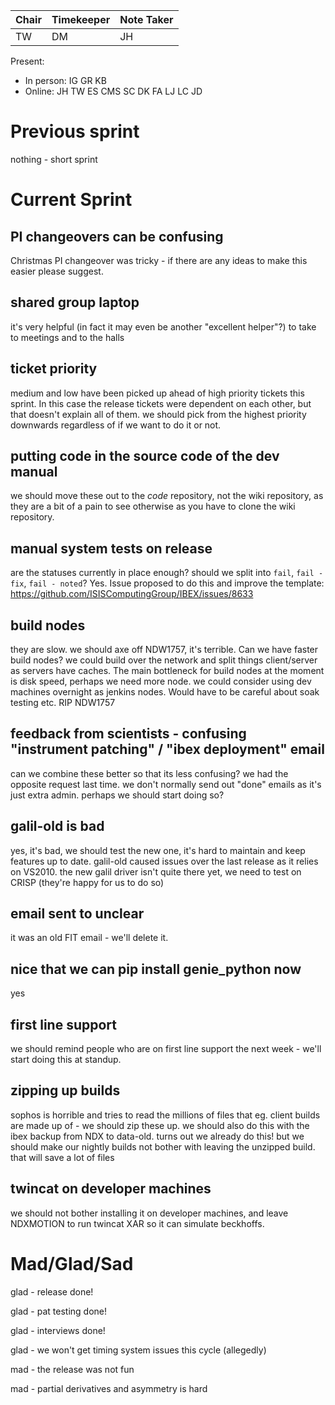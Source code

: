| Chair | Timekeeper | Note Taker |
|-------|------------|------------|
| TW    | DM         | JH         |

Present:
- In person: IG GR KB
- Online: JH TW ES CMS SC DK FA LJ LC JD

# Previous sprint

nothing - short sprint

# Current Sprint

## PI changeovers can be confusing
Christmas PI changeover was tricky - if there are any ideas to make this easier please suggest. 

## shared group laptop
it's very helpful (in fact it may even be another "excellent helper"?) to take to meetings and to the halls

## ticket priority
medium and low have been picked up ahead of high priority tickets this sprint. In this case the release tickets were dependent on each other, but that doesn't explain all of them. 
we should pick from the highest priority downwards regardless of if we want to do it or not. 

## putting code in the source code of the dev manual 
we should move these out to the _code_ repository, not the wiki repository, as they are a bit of a pain to see otherwise as you have to clone the wiki repository.

## manual system tests on release
are the statuses currently in place enough? should we split into `fail`, `fail - fix`, `fail - noted`? Yes. Issue proposed to do this and improve the template: https://github.com/ISISComputingGroup/IBEX/issues/8633

## build nodes
they are slow. we should axe off NDW1757, it's terrible. Can we have faster build nodes?
we could build over the network and split things client/server as servers have caches. The main bottleneck for build nodes at the moment is disk speed, perhaps we need more node. 
we could consider using dev machines overnight as jenkins nodes. Would have to be careful about soak testing etc. 
RIP NDW1757 

## feedback from scientists - confusing "instrument patching" / "ibex deployment" email 
can we combine these better so that its less confusing? 
we had the opposite request last time. 
we don't normally send out "done" emails as it's just extra admin. perhaps we should start doing so?

## galil-old is bad 
yes, it's bad, we should test the new one, it's hard to maintain and keep features up to date.
galil-old caused issues over the last release as it relies on VS2010.
the new galil driver isn't quite there yet, we need to test on CRISP (they're happy for us to do so)

## email sent to <check teams> unclear 
it was an old FIT email - we'll delete it.

## nice that we can pip install genie_python now
yes

## first line support
we should remind people who are on first line support the next week - we'll start doing this at standup.

## zipping up builds
sophos is horrible and tries to read the millions of files that eg. client builds are made up of - we should zip these up. 
we should also do this with the ibex backup from NDX to data-old. 
turns out we already do this! but we should make our nightly builds not bother with leaving the unzipped build. that will save a lot of files

## twincat on developer machines
we should not bother installing it on developer machines, and leave NDXMOTION to run twincat XAR so it can simulate beckhoffs.

# Mad/Glad/Sad

glad - release done!

glad - pat testing done!

glad - interviews done! 

glad - we won't get timing system issues this cycle (allegedly) 

mad - the release was not fun

mad - partial derivatives and asymmetry is hard 



